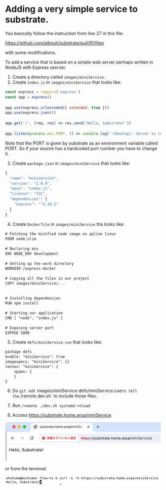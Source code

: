 # Adding a very simple service to substrate.

You basically follow the instruction from line 27 in this file:

https://github.com/ajbouh/substrate/pull/91/files

with some modifications.

To add a service that is based on a simple web server perhaps written in NodeJS with Express sesrver.

1. Create a directory called `images/miniService`.
2. Create `index.js` in `images/miniService` that looks like: 

```JavaScript
const express = require('express')
const app = express()
  
app.use(express.urlencoded({ extended: true }))
app.use(express.json())
  
app.get('/', (req, res) => res.send('Hello, Substrate!'))
  
app.listen(process.env.PORT, () => console.log(`⚡️[bootup]: Server is running at port: ${process.env.PORT}`))
```

Note that the PORT is given by substrate as an environment variable
called PORT. So if your source has a hardcoded port number you have to
change it.

3. Create `package.json` in `images/miniService` that looks like:

```JavaScript
{
  "name": "miniservice",
  "version": "1.0.0",
  "main": "index.js",
  "license": "ISC",
  "dependencies": {
    "express": "^4.18.2"
  }
}
```

4. Create `Dockerfile` in `images/miniService` tha looks like:
```
# Fetching the minified node image on apline linux
FROM node:slim

# Declaring env
ENV NODE_ENV development

# Setting up the work directory
WORKDIR /express-docker

# Copying all the files in our project
COPY images/miniService/. .


# Installing dependencies
RUN npm install

# Starting our application
CMD [ "node", "index.js" ]

# Exposing server port
EXPOSE 5000
```

5. Create `defs/miniService.cue` that looks like:

```
package defs
enable: "miniService": true
imagespecs: "miniService": {}
lenses: "miniService": {
    spawn: {
    }
}
```

6. Do `git add `images/miniService defs/miniService.cue` to tell the `./remote dev.sh` to include those files.

7. Run `/remote ./dev.sh systemd-reload`

8. Access https://substrate.home.arpa/miniService

![browser](miniService.png)

or from the terminal:

![terminal](terminal.png)



